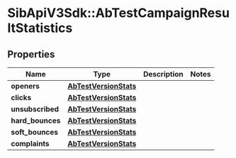 # SibApiV3Sdk::AbTestCampaignResultStatistics

## Properties
Name | Type | Description | Notes
------------ | ------------- | ------------- | -------------
**openers** | [**AbTestVersionStats**](AbTestVersionStats.md) |  | 
**clicks** | [**AbTestVersionStats**](AbTestVersionStats.md) |  | 
**unsubscribed** | [**AbTestVersionStats**](AbTestVersionStats.md) |  | 
**hard_bounces** | [**AbTestVersionStats**](AbTestVersionStats.md) |  | 
**soft_bounces** | [**AbTestVersionStats**](AbTestVersionStats.md) |  | 
**complaints** | [**AbTestVersionStats**](AbTestVersionStats.md) |  | 


